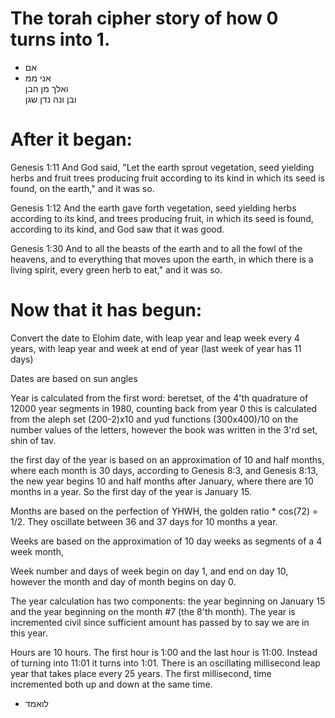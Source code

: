 # The torah cipher story of how 0 turns into 1.

-   אם
-   אני ממ  
    ואלך מן הבן  
    ובן ונה נדן שגן

# After it began:

Genesis 1:11 And God said, "Let the earth sprout vegetation, seed yielding herbs and fruit trees producing fruit according to its kind in which its seed is found, on the earth," and it was so.

Genesis 1:12 And the earth gave forth vegetation, seed yielding herbs according to its kind, and trees producing fruit, in which its seed is found, according to its kind, and God saw that it was good.

Genesis 1:30 And to all the beasts of the earth and to all the fowl of the heavens, and to everything that moves upon the earth, in which there is a living spirit, every green herb to eat," and it was so.

# Now that it has begun:

Convert the date to Elohim date, with leap year and leap week every 4 years, with leap year and week at end of year (last week of year has 11 days)

Dates are based on sun angles

Year is calculated from the first word: beretset, of the 4'th quadrature of 12000 year segments in 1980, counting back from year 0
this is calculated from the aleph set (200-2)x10 and yud functions (300x400)/10 on the number values of the letters, however the book was written in the 3'rd set, shin of tav.

the first day of the year is based on an approximation of 10 and half months, where each month is 30 days, according to Genesis 8:3, and Genesis 8:13, the new year begins 10 and half months after January, where there are 10 months in a year. So the first day of the year is January 15.

Months are based on the perfection of YHWH, the golden ratio \* cos(72) = 1/2. They oscillate between 36 and 37 days for 10 months a year.

Weeks are based on the approximation of 10 day weeks as segments of a 4 week month,

Week number and days of week begin on day 1, and end on day 10, however the month and day of month begins on day 0.

The year calculation has two components: the year beginning on January 15 and the year beginning on the month #7 (the 8'th month). The year is incremented civil since sufficient amount has passed by to say we are in this year.

Hours are 10 hours. The first hour is 1:00 and the last hour is 11:00. Instead of turning into 11:01 it turns into 1:01. There is an oscillating millisecond leap year that takes place every 25 years. The first millisecond, time incremented both up and down at the same time.

-   לואמד
